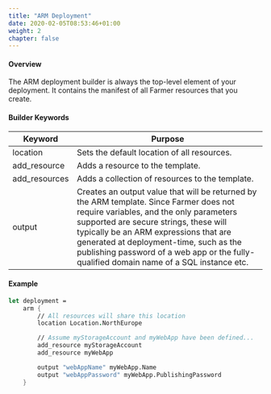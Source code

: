 ```yaml
---
title: "ARM Deployment"
date: 2020-02-05T08:53:46+01:00
weight: 2
chapter: false
---
```


#### Overview
The ARM deployment builder is always the top-level element of your deployment. It contains the manifest of all Farmer resources that you create.

#### Builder Keywords
| Keyword | Purpose |
|-|-|
| location | Sets the default location of all resources. |
| add_resource | Adds a resource to the template. |
| add_resources | Adds a collection of resources to the template. |
| output | Creates an output value that will be returned by the ARM template. Since Farmer does not require variables, and the only parameters supported are secure strings, these will typically be an ARM expressions that are generated at deployment-time, such as the publishing password of a web app or the fully-qualified domain name of a SQL instance etc. |

#### Example
```fsharp
let deployment =
    arm {
        // All resources will share this location
        location Location.NorthEurope

        // Assume myStorageAccount and myWebApp have been defined...
        add_resource myStorageAccount
        add_resource myWebApp

        output "webAppName" myWebApp.Name
        output "webAppPassword" myWebApp.PublishingPassword
    }
```
